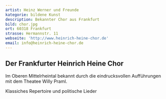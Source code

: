 ```yaml
---
artist: Heinz Werner und Freunde
kategorie: bildene Kunst
description: Bekannter Chor aus Frankfurt
bild: chor.jpg
ort: 60318 Frankfurt
strasse: Hermannstr. 11
webseite: 'http://www.heinrich-heine-chor.de'
email: info@heinrich-heine-chor.de
---
```


## Der Frankfurter Heinrich Heine Chor

Im Oberen Mittelrheintal bekannt durch die eindrucksvollen Aufführungen mit dem Theatee Willy Praml.

Klassiches Repertoire und politische Lieder

